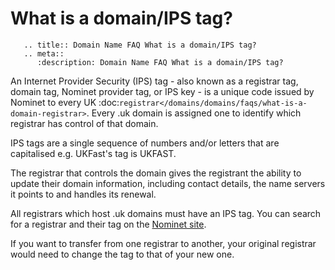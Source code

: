 # What is a domain/IPS tag?

```eval_rst
   .. title:: Domain Name FAQ What is a domain/IPS tag?
   .. meta::
      :description: Domain Name FAQ What is a domain/IPS tag?
```


An Internet Provider Security (IPS) tag - also known as a registrar tag, domain tag, Nominet provider tag, or IPS key - is a unique code issued by Nominet to every UK :doc:`registrar</domains/domains/faqs/what-is-a-domain-registrar>`. Every .uk domain is assigned one to identify which registrar has control of that domain.


IPS tags are a single sequence of numbers and/or letters that are capitalised e.g. UKFast's tag is UKFAST.


The registrar that controls the domain gives the registrant the ability to update their domain information, including contact details, the name servers it points to and handles its renewal.


All registrars which host .uk domains must have an IPS tag. You can search for a registrar and their tag on the [Nominet site](http://www.nominet.org.uk/uk-domain-names/registering-uk-domain/choosing-registrar/list-registrars).


If you want to transfer from one registrar to another, your original registrar would need to change the tag to that of your new one.










